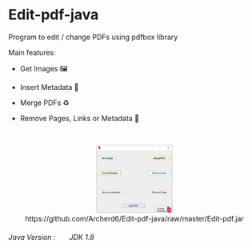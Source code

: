 # Edit-pdf-java
Program to edit / change PDFs using pdfbox library

Main features:

   + Get Images 🖼️

   + Insert Metadata 🔻

   + Merge PDFs ♻️

   + Remove Pages, Links or Metadata 🔽

<br>

<p align="center">
	<img src="https://raw.githubusercontent.com/Archerd6/Edit-pdf-java/master/res/imgs/Pdf-edit-java-V2.png" style="width:30%">
	<br>
	https://github.com/Archerd6/Edit-pdf-java/raw/master/Edit-pdf.jar
</p>


###### Java Version : &nbsp; &nbsp; &nbsp;  JDK 1.8

